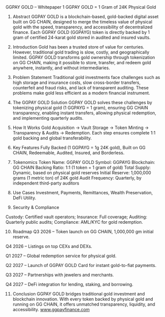 GGPAY GOLD – Whitepaper
1 GGPAY GOLD = 1 Gram of 24K Physical Gold

1. Abstract
GGPAY GOLD is a blockchain-based, gold-backed digital asset built on GG CHAIN, 
designed to merge the timeless value of physical gold with the speed, transparency,
and accessibility of decentralized finance. 
Each GGPAY GOLD (GGPAYG) token is directly backed by 1 gram of certified
24-karat gold stored in audited and insured vaults.

2. Introduction
Gold has been a trusted store of value for centuries. However, traditional gold
trading is slow, costly, 
and geographically limited. GGPAY GOLD transforms gold ownership through
tokenization on GG CHAIN, making it possible to store, 
transfer, and redeem gold anywhere, instantly, and without intermediaries.

3. Problem Statement
Traditional gold investments face challenges such as high storage and insurance
costs, 
slow cross-border transfers, counterfeit and fraud risks, and lack of transparent
auditing. 
These problems make gold less efficient as a modern financial instrument.

4. The GGPAY GOLD Solution
GGPAY GOLD solves these challenges by tokenizing physical gold (1 GGPAYG = 1
gram), 
ensuring GG CHAIN transparency, enabling instant transfers, allowing physical
redemption, and implementing quarterly audits.

5. How It Works
Gold Acquisition → Vault Storage → Token Minting → Transparency & Audits →
Redemption. 
Each step ensures complete 1:1 gold backing and global transferability.

6. Key Features
Fully Backed (1 GGPAYG = 1g 24K gold), Built on GG CHAIN, Redeemable, Audited,
Insured, and Borderless.

7. Tokenomics
Token Name: GGPAY GOLD
Symbol: GGPAYG
Blockchain: GG CHAIN
Backing Ratio: 1:1 (1 token = 1 gram of gold)
Total Supply: Dynamic, based on physical gold reserves
Initial Reserve: 1,000,000 grams (1 metric ton) of 24K gold
Audit Frequency: Quarterly, by independent third-party auditors

8. Use Cases
Investment, Payments, Remittances, Wealth Preservation, DeFi Utility.
9. Security & Compliance

Custody: Certified vault operators; Insurance: Full coverage; Auditing: Quarterly
public audits; 
Compliance: AML/KYC for gold redemption.

10. Roadmap
Q3 2026 – Token launch on GG CHAIN, 1,000,000 gm initial reserve.

Q4 2026 – Listings on top CEXs and DEXs.

Q1 2027 – Global redemption service for physical gold.

Q2 2027 – Launch of GGPAY GOLD Card for instant gold-to-fiat payments.

Q3 2027 – Partnerships with jewelers and merchants.

Q4 2027 – DeFi integration for lending, staking, and borrowing.

11. Conclusion
GGPAY GOLD bridges traditional gold investment and blockchain innovation. 
With every token backed by physical gold and running on GG CHAIN, it offers
unmatched transparency, liquidity, and accessibility.
www.ggpayfinance.com